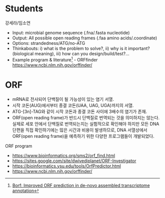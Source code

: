# Students
강세라/임소연

 * Input: microbial genome sequence (.fna/.fasta nucleotide)
 * Output: All possible open reading frames (.faa amino acids/.coordinate)
 * Options: strandedness/ATG/no-ATG
 * Thinkabouts: i) what is the problem to solve?, ii) why is it important? (biological meaning), iii) how can you design/build/test?...
 * Example program & literature[^1] - ORFfinder https://www.ncbi.nlm.nih.gov/orffinder/
[^1]: [Borf: Improved ORF prediction in de-novo assembled transcriptome annotation](https://www.biorxiv.org/content/10.1101/2021.04.12.439551v1.full)

# ORF

 - mRNA로 전사되어 단백질이 될 가능성이 있는 염기 서열.
 - 시작 코돈(AUG)에서부터 종결 코돈(UAA, UAG, UGA)까지의 서열.
 - ATG-[3n]-TAG와 같이 시작 코돈과 종결 코돈 사이에 3배수의 염기가 존재.
 - ORF(open reading frame)가 반드시 단백질로 번역되는 것을 의미하지는 않는다. 실제로 세포 안에서 단백질로 번역되는지는 실험적으로 확인해야 하지만 모든 DNA 단편을 직접 확인하기에는 많은 시간과 비용이 발생하므로, DNA 서열상에서 ORF(open reading frame)을 예측하기 위한 다양한 프로그램들이 개발되었다.

ORF program
 
 - https://www.bioinformatics.org/sms2/orf_find.html
 - https://sites.google.com/site/dwivediplanet/ORF-Investigator
 - https://bioinformatics.ysu.edu/tools/OrfPredictor.html
 - https://www.ncbi.nlm.nih.gov/orffinder/
